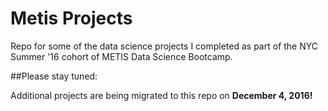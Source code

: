 # Metis Projects

Repo for some of the data science projects I completed as part of the NYC Summer '16 cohort of METIS Data Science Bootcamp.

##Please stay tuned:

Additional projects are being migrated to this repo on **December 4, 2016!**
